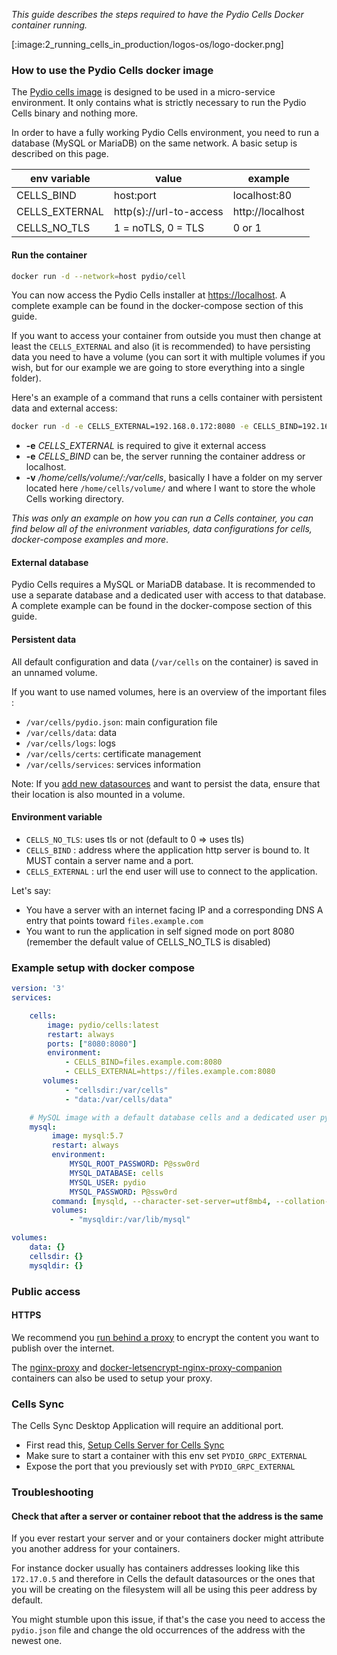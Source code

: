 _This guide describes the steps required to have the Pydio Cells Docker container running._

[:image:2_running_cells_in_production/logos-os/logo-docker.png]

### How to use the Pydio Cells docker image

The [Pydio cells image](https://hub.docker.com/r/pydio/cells/) is designed to be used in a micro-service environment. It only contains what is strictly necessary to run the Pydio Cells binary and nothing more.

In order to have a fully working Pydio Cells environment, you need to run a database (MySQL or MariaDB) on the same network. A basic setup is described on this page.

| env variable   | value                   | example          |
| -------------- | ----------------------- | ---------------- |
| CELLS_BIND     | host:port               | localhost:80     |
| CELLS_EXTERNAL | http(s)://url-to-access | http://localhost |
| CELLS_NO_TLS   | 1 = noTLS, 0 = TLS      | 0 or 1           |

#### Run the container

```sh
docker run -d --network=host pydio/cell
```

You can now access the Pydio Cells installer at [https://localhost](https://localhost). A complete example can be found in the docker-compose section of this guide.

If you want to access your container from outside you must then change at least the `CELLS_EXTERNAL` and also (it is recommended) to have persisting data you need to have a volume (you can sort it with multiple volumes if you wish, but for our example we are going to store everything into a single folder).

Here's an example of a command that runs a cells container with persistent data and external access:

```sh
docker run -d -e CELLS_EXTERNAL=192.168.0.172:8080 -e CELLS_BIND=192.168.0.172:8080 -p 8080:8080 -v /home/cells/volume/:/var/cells pydio/cells
```

* **-e** *CELLS_EXTERNAL* is required to give it external access
* **-e** *CELLS_BIND* can be, the server running the container address or localhost.
* **-v** */home/cells/volume/:/var/cells*, basically I have a folder on my server located here `/home/cells/volume/` and where I want to store the whole Cells working directory.

_This was only an example on how you can run a Cells container, you can find below all of the enivronment variables, data configurations for cells, docker-compose examples and more_.

#### External database

Pydio Cells requires a MySQL or MariaDB database. It is recommended to use a separate database and a dedicated user with access to that database. A complete example can be found in the docker-compose section of this guide.

#### Persistent data

All default configuration and data (`/var/cells` on the container) is saved in an unnamed volume.

If you want to use named volumes, here is an overview of the important files :

* `/var/cells/pydio.json`: main configuration file
* `/var/cells/data`: data
* `/var/cells/logs`: logs
* `/var/cells/certs`: certificate management
* `/var/cells/services`: services information

Note: If you [add new datasources](en/docs/cells/v2/managing-datasources) and want to persist the data, ensure that their location is also mounted in a volume.

#### Environment variable

* `CELLS_NO_TLS`: uses tls or not (default to 0 => uses tls)
* `CELLS_BIND` : address where the application http server is bound to. It MUST contain a server name and a port.
* `CELLS_EXTERNAL` : url the end user will use to connect to the application.

Let's say:

* You have a server with an internet facing IP and a corresponding DNS A entry that points toward `files.example.com`
* You want to run the application in self signed mode on port 8080 (remember the default value of CELLS_NO_TLS is disabled)

### Example setup with docker compose

```yaml
version: '3'
services:

    cells:
        image: pydio/cells:latest
        restart: always
        ports: ["8080:8080"]
        environment:
            - CELLS_BIND=files.example.com:8080
            - CELLS_EXTERNAL=https://files.example.com:8080
       volumes:
            - "cellsdir:/var/cells"
            - "data:/var/cells/data"

    # MySQL image with a default database cells and a dedicated user pydio
    mysql:
         image: mysql:5.7
         restart: always
         environment:
             MYSQL_ROOT_PASSWORD: P@ssw0rd
             MYSQL_DATABASE: cells
             MYSQL_USER: pydio
             MYSQL_PASSWORD: P@ssw0rd
         command: [mysqld, --character-set-server=utf8mb4, --collation-server=utf8mb4_unicode_ci]
         volumes:
             - "mysqldir:/var/lib/mysql"

volumes:
    data: {}
    cellsdir: {}
    mysqldir: {}
```

### Public access

#### HTTPS

We recommend you [run behind a proxy](https://pydio.com/en/docs/kb/devops) to encrypt the content you want to publish over the internet.

The [nginx-proxy](https://github.com/jwilder/nginx-proxy) and [docker-letsencrypt-nginx-proxy-companion](https://github.com/JrCs/docker-letsencrypt-nginx-proxy-companion) containers can also be used to setup your proxy.

### Cells Sync

The Cells Sync Desktop Application will require an additional port.

* First read this, [Setup Cells Server for Cells Sync](/en/docs/kb/client-applications/setup-cells-server-cellssync)
* Make sure to start a container with this env set `PYDIO_GRPC_EXTERNAL`
* Expose the port that you previously set with `PYDIO_GRPC_EXTERNAL`

### Troubleshooting

#### Check that after a server or container reboot that the address is the same

If you ever restart your server and or your containers docker might attribute you another address for your containers.

For instance docker usually has containers addresses looking like this `172.17.0.5` and therefore in Cells the default datasources or the ones that you will be creating on the filesystem will all be using this peer address by default.

You might stumble upon this issue, if that's the case you need to access the `pydio.json` file and change the old occurrences of the address with the newest one.

